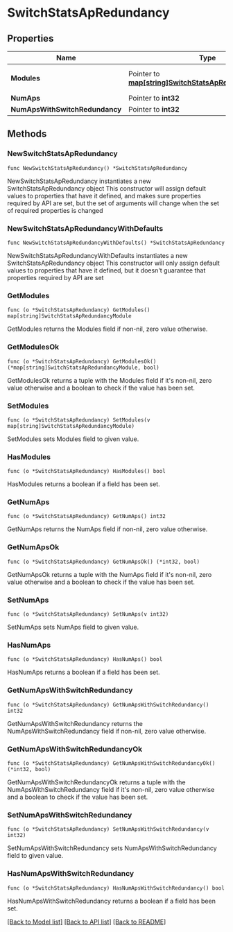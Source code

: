 # SwitchStatsApRedundancy

## Properties

Name | Type | Description | Notes
------------ | ------------- | ------------- | -------------
**Modules** | Pointer to [**map[string]SwitchStatsApRedundancyModule**](SwitchStatsApRedundancyModule.md) | for a VC / stacked switches. | [optional] 
**NumAps** | Pointer to **int32** |  | [optional] 
**NumApsWithSwitchRedundancy** | Pointer to **int32** |  | [optional] 

## Methods

### NewSwitchStatsApRedundancy

`func NewSwitchStatsApRedundancy() *SwitchStatsApRedundancy`

NewSwitchStatsApRedundancy instantiates a new SwitchStatsApRedundancy object
This constructor will assign default values to properties that have it defined,
and makes sure properties required by API are set, but the set of arguments
will change when the set of required properties is changed

### NewSwitchStatsApRedundancyWithDefaults

`func NewSwitchStatsApRedundancyWithDefaults() *SwitchStatsApRedundancy`

NewSwitchStatsApRedundancyWithDefaults instantiates a new SwitchStatsApRedundancy object
This constructor will only assign default values to properties that have it defined,
but it doesn't guarantee that properties required by API are set

### GetModules

`func (o *SwitchStatsApRedundancy) GetModules() map[string]SwitchStatsApRedundancyModule`

GetModules returns the Modules field if non-nil, zero value otherwise.

### GetModulesOk

`func (o *SwitchStatsApRedundancy) GetModulesOk() (*map[string]SwitchStatsApRedundancyModule, bool)`

GetModulesOk returns a tuple with the Modules field if it's non-nil, zero value otherwise
and a boolean to check if the value has been set.

### SetModules

`func (o *SwitchStatsApRedundancy) SetModules(v map[string]SwitchStatsApRedundancyModule)`

SetModules sets Modules field to given value.

### HasModules

`func (o *SwitchStatsApRedundancy) HasModules() bool`

HasModules returns a boolean if a field has been set.

### GetNumAps

`func (o *SwitchStatsApRedundancy) GetNumAps() int32`

GetNumAps returns the NumAps field if non-nil, zero value otherwise.

### GetNumApsOk

`func (o *SwitchStatsApRedundancy) GetNumApsOk() (*int32, bool)`

GetNumApsOk returns a tuple with the NumAps field if it's non-nil, zero value otherwise
and a boolean to check if the value has been set.

### SetNumAps

`func (o *SwitchStatsApRedundancy) SetNumAps(v int32)`

SetNumAps sets NumAps field to given value.

### HasNumAps

`func (o *SwitchStatsApRedundancy) HasNumAps() bool`

HasNumAps returns a boolean if a field has been set.

### GetNumApsWithSwitchRedundancy

`func (o *SwitchStatsApRedundancy) GetNumApsWithSwitchRedundancy() int32`

GetNumApsWithSwitchRedundancy returns the NumApsWithSwitchRedundancy field if non-nil, zero value otherwise.

### GetNumApsWithSwitchRedundancyOk

`func (o *SwitchStatsApRedundancy) GetNumApsWithSwitchRedundancyOk() (*int32, bool)`

GetNumApsWithSwitchRedundancyOk returns a tuple with the NumApsWithSwitchRedundancy field if it's non-nil, zero value otherwise
and a boolean to check if the value has been set.

### SetNumApsWithSwitchRedundancy

`func (o *SwitchStatsApRedundancy) SetNumApsWithSwitchRedundancy(v int32)`

SetNumApsWithSwitchRedundancy sets NumApsWithSwitchRedundancy field to given value.

### HasNumApsWithSwitchRedundancy

`func (o *SwitchStatsApRedundancy) HasNumApsWithSwitchRedundancy() bool`

HasNumApsWithSwitchRedundancy returns a boolean if a field has been set.


[[Back to Model list]](../README.md#documentation-for-models) [[Back to API list]](../README.md#documentation-for-api-endpoints) [[Back to README]](../README.md)


